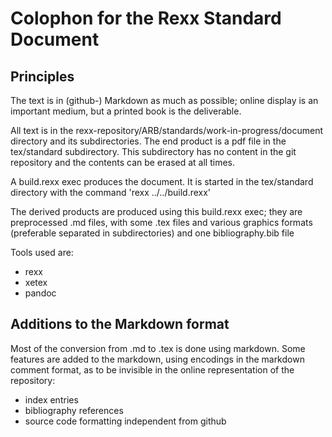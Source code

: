 # Colophon for the Rexx Standard Document

## Principles

The text is in (github-) Markdown as much as possible; online display is an important medium, but a printed book is the deliverable. 

All text is in the rexx-repository/ARB/standards/work-in-progress/document directory and its subdirectories.
The end product is a pdf file in the tex/standard subdirectory. This subdirectory has no content in the git repository and the contents can be erased at all times.

A build.rexx exec produces the document. It is started in the tex/standard directory with the command 'rexx ../../build.rexx'

The derived products are produced using this build.rexx exec; they are preprocessed .md files, with some .tex files and various graphics formats (preferable separated in subdirectories) and one bibliography.bib file

Tools used are:

- rexx
- xetex
- pandoc

## Additions to the Markdown format

Most of the conversion from .md to .tex is done using markdown. Some features are added to the markdown, using encodings in the markdown comment format, as to be invisible in the online representation of the repository:

- index entries
- bibliography references
- source code formatting independent from github

